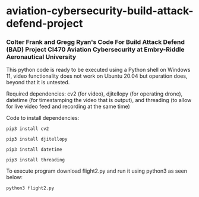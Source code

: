 
# aviation-cybersecurity-build-attack-defend-project
### Colter Frank and Gregg Ryan's Code For Build Attack Defend (BAD) Project CI470 Aviation Cybersecurity at Embry-Riddle Aeronautical University


This python code is ready to be executed using a Python shell on Windows 11, video functionality does not work on Ubuntu 20.04 but operation does, beyond that it is untested. 

Required dependencies: cv2 (for video), djitellopy (for operating drone), datetime (for timestamping the video that is output), and threading (to allow for live video feed and recording at the same time)

Code to install dependencies:

```pip3 install cv2```

```pip3 install djitellopy```

```pip3 install datetime```

```pip3 install threading```

To execute program download flight2.py and run it using python3 as seen below:

```python3 flight2.py```
